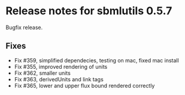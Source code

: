 # Release notes for sbmlutils 0.5.7

Bugfix release.

## Fixes
- Fix #359, simplified dependecies, testing on mac, fixed mac install
- Fix #355, improved rendering of units
- Fix #362, smaller units
- Fix #363, derivedUnits and link tags
- Fix #365, lower and upper flux bound rendered correctly
